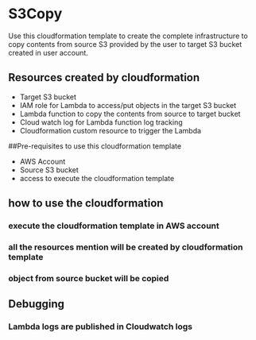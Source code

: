 # S3Copy

Use this cloudformation template to create the complete infrastructure to copy contents from source S3 provided by the user to target S3 bucket created in user account. 

## Resources created by cloudformation

- Target S3 bucket
- IAM role for Lambda to access/put objects in the target S3 bucket
- Lambda function to copy the contents from source to target bucket 
- Cloud watch log for Lambda function log tracking
- Cloudformation custom resource to trigger the Lambda

##Pre-requisites to use this cloudformation template

- AWS Account 
- Source S3 bucket 
- access to execute the cloudformation template

## how to use the cloudformation

### execute the cloudformation template in AWS account
### all the resources mention will be created by cloudformation template 
### object from source bucket will be copied

## Debugging

### Lambda logs are published in Cloudwatch logs
